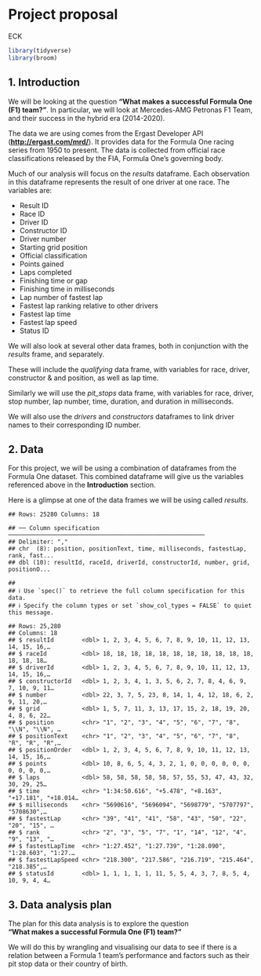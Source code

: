 Project proposal
================
ECK

``` r
library(tidyverse)
library(broom)
```

## 1. Introduction

We will be looking at the question **“What makes a successful Formula
One (F1) team?”**. In particular, we will look at Mercedes-AMG Petronas
F1 Team, and their success in the hybrid era (2014-2020).

The data we are using comes from the Ergast Developer API
(**<http://ergast.com/mrd/>**). It provides data for the Formula One
racing series from 1950 to present. The data is collected from official
race classifications released by the FIA, Formula One’s governing body.

Much of our analysis will focus on the *results* dataframe. Each
observation in this dataframe represents the result of one driver at one
race. The variables are:

-   Result ID  
-   Race ID  
-   Driver ID  
-   Constructor ID  
-   Driver number  
-   Starting grid position  
-   Official classification  
-   Points gained  
-   Laps completed  
-   Finishing time or gap  
-   Finishing time in milliseconds  
-   Lap number of fastest lap  
-   Fastest lap ranking relative to other drivers  
-   Fastest lap time  
-   Fastest lap speed  
-   Status ID

We will also look at several other data frames, both in conjunction with
the *results* frame, and separately.

These will include the *qualifying* data frame, with variables for race,
driver, constructor & and position, as well as lap time.

Similarly we will use the *pit\_stops* data frame, with variables for
race, driver, stop number, lap number, time, duration, and duration in
milliseconds.

We will also use the *drivers* and *constructors* dataframes to link
driver names to their corresponding ID number.

## 2. Data

For this project, we will be using a combination of dataframes from the
Formula One dataset. This combined dataframe will give us the variables
referenced above in the **Introduction** section.

Here is a glimpse at one of the data frames we will be using called
*results*.

    ## Rows: 25280 Columns: 18

    ## ── Column specification ────────────────────────────────────────────────────────
    ## Delimiter: ","
    ## chr  (8): position, positionText, time, milliseconds, fastestLap, rank, fast...
    ## dbl (10): resultId, raceId, driverId, constructorId, number, grid, positionO...

    ## 
    ## ℹ Use `spec()` to retrieve the full column specification for this data.
    ## ℹ Specify the column types or set `show_col_types = FALSE` to quiet this message.

    ## Rows: 25,280
    ## Columns: 18
    ## $ resultId        <dbl> 1, 2, 3, 4, 5, 6, 7, 8, 9, 10, 11, 12, 13, 14, 15, 16,…
    ## $ raceId          <dbl> 18, 18, 18, 18, 18, 18, 18, 18, 18, 18, 18, 18, 18, 18…
    ## $ driverId        <dbl> 1, 2, 3, 4, 5, 6, 7, 8, 9, 10, 11, 12, 13, 14, 15, 16,…
    ## $ constructorId   <dbl> 1, 2, 3, 4, 1, 3, 5, 6, 2, 7, 8, 4, 6, 9, 7, 10, 9, 11…
    ## $ number          <dbl> 22, 3, 7, 5, 23, 8, 14, 1, 4, 12, 18, 6, 2, 9, 11, 20,…
    ## $ grid            <dbl> 1, 5, 7, 11, 3, 13, 17, 15, 2, 18, 19, 20, 4, 8, 6, 22…
    ## $ position        <chr> "1", "2", "3", "4", "5", "6", "7", "8", "\\N", "\\N", …
    ## $ positionText    <chr> "1", "2", "3", "4", "5", "6", "7", "8", "R", "R", "R",…
    ## $ positionOrder   <dbl> 1, 2, 3, 4, 5, 6, 7, 8, 9, 10, 11, 12, 13, 14, 15, 16,…
    ## $ points          <dbl> 10, 8, 6, 5, 4, 3, 2, 1, 0, 0, 0, 0, 0, 0, 0, 0, 0, 0,…
    ## $ laps            <dbl> 58, 58, 58, 58, 58, 57, 55, 53, 47, 43, 32, 30, 29, 25…
    ## $ time            <chr> "1:34:50.616", "+5.478", "+8.163", "+17.181", "+18.014…
    ## $ milliseconds    <chr> "5690616", "5696094", "5698779", "5707797", "5708630",…
    ## $ fastestLap      <chr> "39", "41", "41", "58", "43", "50", "22", "20", "15", …
    ## $ rank            <chr> "2", "3", "5", "7", "1", "14", "12", "4", "9", "13", "…
    ## $ fastestLapTime  <chr> "1:27.452", "1:27.739", "1:28.090", "1:28.603", "1:27.…
    ## $ fastestLapSpeed <chr> "218.300", "217.586", "216.719", "215.464", "218.385",…
    ## $ statusId        <dbl> 1, 1, 1, 1, 1, 11, 5, 5, 4, 3, 7, 8, 5, 4, 10, 9, 4, 4…

## 3. Data analysis plan

The plan for this data analysis is to explore the question  
**“What makes a successful Formula One (F1) team?”**

We will do this by wrangling and visualising our data to see if there is
a relation between a Formula 1 team’s performance and factors such as
their pit stop data or their country of birth.
